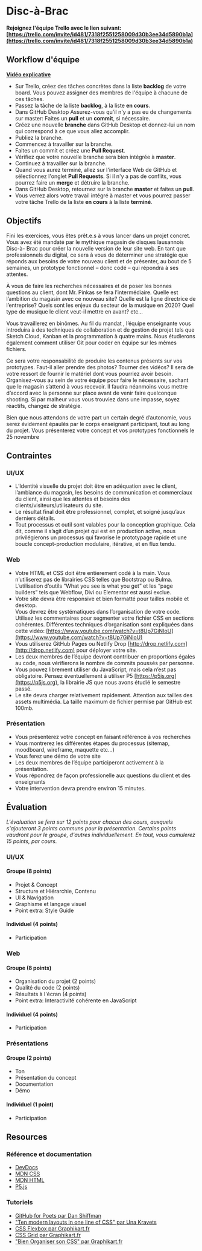 # Disc-à-Brac

**Rejoignez l'équipe Trello avec le lien suivant: [https://trello.com/invite/id481/7318f2551258009d30b3ee34d5890b1a](https://trello.com/invite/id481/7318f2551258009d30b3ee34d5890b1a)**


## Workflow d'équipe

**[Vidéo explicative](https://code-think.s3.us-west-2.amazonaws.com/Workflow.mp4)**

- Sur Trello, créez des tâches concrètes dans la liste **backlog** de votre board. Vous pouvez assigner des membres de l'équipe à chacune de ces tâches. 
- Passez la tâche de la liste **backlog**, à la liste **en cours**.
- Dans GitHub Desktop Assurez-vous qu'il n'y a pas eu de changements sur master: Faites un **pull** et un **commit**, si nécessaire.  
- Créez une nouvelle **branche** dans GitHub Desktop et donnez-lui un nom qui correspond à ce que vous allez accomplir.
- Publiez la branche.
- Commencez à travailler sur la branche.
- Faites un commit et créez une **Pull Request**.
- Vérifiez que votre nouvelle branche sera bien intégrée à **master**.
- Continuez à travailler sur la branche.
- Quand vous aurez terminé, allez sur l'interface Web de GitHub et sélectionnez l'onglet **Pull Requests**. Si il n'y a pas de conflits, vous pourrez faire un **merge** et détruire la branche.
- Dans GitHub Desktop, retournez sur la branche **master** et faites un **pull**.
- Vous verrez alors votre travail intégré à master et vous pourrez passer votre tâche Trello de la liste **en cours** à la liste **terminé**.

## Objectifs
Fini les exercices, vous êtes prêt.e.s à vous lancer dans un projet concret.
Vous avez été mandaté par le mythique magasin de disques lausannois Disc-à-
Brac pour créer la nouvelle version de leur site web. En tant que professionnels
du digital, ce sera à vous de déterminer une stratégie que réponds aux besoins
de votre nouveau client et de présenter, au bout de 5 semaines, un prototype
fonctionnel – donc codé – qui répondra à ses attentes.

À vous de faire les recherches nécessaires et de poser les bonnes questions au
client, dont Mr. Pinkas se fera l’intermédiaire. Quelle est l’ambition du magasin
avec ce nouveau site? Quelle est la ligne directrice de l’entreprise? Quels sont
les enjeux du secteur de la musique en 2020? Quel type de musique le client
veut-il mettre en avant? etc...

Vous travaillerez en binômes. Au fil du mandat , l’équipe enseignante vous introduira
à des techniques de collaboration et de gestion de projet tels que Sketch
Cloud, Kanban et la programmation à quatre mains. Nous étudierons également
comment utiliser Git pour coder en équipe sur les mêmes fichiers.

Ce sera votre responsabilité de produire les contenus présents sur vos prototypes.
Faut-il aller prendre des photos? Tourner des vidéos? Il sera de votre
ressort de fournir le matériel dont vous pourriez avoir besoin. Organisez-vous au
sein de votre équipe pour faire le nécessaire, sachant que le magasin s’attend
à vous recevoir. Il faudra néanmoins vous mettre d’accord avec la personne sur
place avant de venir faire quelconque shooting. Si par malheur vous vous trouviez
dans une impasse, soyez réactifs, changez de stratégie.

Bien que nous attendons de votre part un certain degré d’autonomie, vous serez
évidement épaulés par le corps enseignant participant, tout au long du projet.
Vous présenterez votre concept et vos prototypes fonctionnels le 25 novembre

## Contraintes 

### UI/UX
 - L’Identité visuelle du projet doit être en adéquation avec le client, l’ambiance du magasin, les besoins de communication et commerciaux du client, ainsi que les attentes et besoins des clients/visiteurs/utilisateurs du site.  
 - Le résultat final doit être professionnel, complet, et soigné jusqu’aux derniers détails.  
 - Tout processus et outil sont valables pour la conception graphique. Cela dit, comme il s’agit d’un projet qui est en production active, nous privilégierons un processus qui favorise le prototypage rapide et une boucle concept-production modulaire, itérative, et en flux tendu. 
 
### Web 
 - Votre HTML et CSS doit être entierement codé à la main. Vous n’utiliserez pas de librairies CSS telles que Bootstrap ou Bulma. L’utilisation d’outils “What you see is what you get” et les “page builders” tels que Webflow, Divi ou Elementor est aussi exclue.  
 - Votre site devra être responsive et bien formatté pour tailles mobile et desktop.  
 Vous devrez être systématiques dans l’organisation de votre code. Utilisez les commentaires pour segmenter votre fichier CSS en sections cohérentes. Différentes techniques d’organisation sont expliquées dans cette vidéo: [https://www.youtube.com/watch?v=t8Up7GiNIoU](https://www.youtube.com/watch?v=t8Up7GiNIoU)
 - Vous utiliserez GitHub Pages ou Netlify Drop [http://drop.netlify.com](http://drop.netlify.com) pour déployer votre site. 
 - Les deux membres de l’équipe devront contribuer en proportions égales au code, nous vérifierons le nombre de commits poussés par personne.  
 - Vous pouvez librement utiliser du JavaScript, mais cela n’est pas obligatoire. Pensez éventuellement à utiliser P5 [https://p5js.org](https://p5js.org), la librairie JS que nous avons étudié le semestre passé.  
 - Le site devra charger relativement rapidement. Attention aux tailles des assets multimédia. La taille maximum de fichier permise par GitHub est 100mb.
 
### Présentation 
 - Vous présenterez votre concept en faisant référence à vos recherches 
 - Vous montrerez les différentes étapes du processus (sitemap, moodboard, wireframe, maquette etc...) 
 - Vous ferez une démo de votre site 
 - Les deux membres de l’équipe participeront activement à la présentation.  
 - Vous répondrez de façon professionelle aux questions du client et des enseignants 
 - Votre intervention devra prendre environ 15 minutes. 

## Évaluation

*L'évaluation se fera sur 12 points pour chacun des cours, auxquels s'ajouteront 3 points communs pour la présentation. Certains points vaudront pour le groupe, d'autres individuellement. En tout, vous cumulerez 15 points, par cours.*

### UI/UX
#### Groupe (8 points)
- Projet & Concept  
- Structure et Hiérarchie, Contenu 
- UI & Navigation 
- Graphisme et langage visuel 
- Point extra: Style Guide
  
#### Individuel (4 points)
 - Participation

### Web
#### Groupe (8 points)
- Organisation du projet (2 points) 
- Qualité du code (2 points) 
- Résultats à l'écran (4 points) 
- Point extra: Interactivité cohérente en JavaScript
#### Individuel (4 points)
- Participation

### Présentations
#### Groupe  (2 points)
- Ton
- Présentation du concept
- Documentation
- Démo
#### Individuel (1 point)
- Participation

## Resources

### Référence et documentation 
- [DevDocs](https://devdocs.io)
- [MDN CSS](https://developer.mozilla.org/fr/docs/Web/CSS/Reference)
- [MDN HTML](https://developer.mozilla.org/fr/docs/Web/HTML)
- [P5.js](https://p5js.org/reference/)
 
### Tutoriels 
- [GitHub for Poets par Dan Shiffman](https://www.youtube.com/playlist?list=PLRqwX-V7Uu6ZF9C0YMKuns9sLDzK6zoiV)
- ["Ten modern layouts in one line of CSS" par Una Kravets](https://web.dev/one-line-layouts/) 
- [CSS Flexbox par Graphikart.fr](https://www.youtube.com/watch?v=9gZugKEczJ0)
- [CSS Grid par Graphikart.fr](https://www.youtube.com/watch?v=2H602-zG62w&t=373s)
- ["Bien Organiser son CSS" par Graphikart.fr](https://www.youtube.com/watch?v=t8Up7GiNIoU&t=932s)